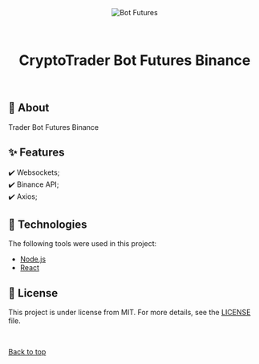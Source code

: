<div align="center" id="top"> 
  <img src="./.github/app.gif" alt="Bot Futures" />

  &#xa0;

  
</div>

<h1 align="center">CryptoTrader Bot Futures Binance</h1>

<br>

## :dart: About ##

Trader Bot Futures Binance 

## :sparkles: Features ##

:heavy_check_mark: Websockets;\
:heavy_check_mark: Binance API;\
:heavy_check_mark: Axios;

## :rocket: Technologies ##

The following tools were used in this project:

- [Node.js](https://nodejs.org/en/)
- [React](https://pt-br.reactjs.org/)

## :memo: License ##

This project is under license from MIT. For more details, see the [LICENSE](LICENSE.md) file.

&#xa0;

<a href="#top">Back to top</a>

